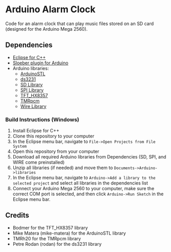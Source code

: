 # Arduino Alarm Clock
Code for an alarm clock that can play music files stored on an SD card (designed for the Arduino 
Mega 2560).

## Dependencies
* [Eclipse for C++](https://www.eclipse.org/downloads/packages/release/kepler/sr2/eclipse-ide-cc-developers)
* [Sloeber plugin for Arduino](https://github.com/Sloeber/arduino-eclipse-plugin)
* Arduino libraries:
  * [ArduinoSTL](https://github.com/mike-matera/ArduinoSTL)
  * [ds3231](https://github.com/rodan/ds3231)
  * [SD Library](https://www.arduino.cc/en/Reference/SD)
  * [SPI Library](https://www.arduino.cc/en/Reference/SPI)
  * [TFT_HX8357](https://github.com/Bodmer/TFT_HX8357)
  * [TMRpcm](https://github.com/TMRh20/TMRpcm)
  * [Wire Library](https://www.arduino.cc/en/Reference/Wire)

### Build Instructions (Windows)
1) Install Eclipse for C++
2) Clone this repository to your computer
2) In the Eclipse menu bar, navigate to `File->Open Projects from File System`
3) Open this repository from your computer
4) Download all required Arduino libraries from Dependencies (SD, SPI, and WIRE come preinstalled)
5) Unzip all libraries (if needed) and move them to `Documents->Arduino->libraries`
6) In the Eclipse menu bar, navigate to `Arduino->Add a library to the selected project` and select all libraries in the dependencies list
7) Connect your Arduino Mega 2560 to your computer, make sure the correct COM port is selected, and then click `Arduino->Run Sketch` in the Eclipse menu bar.

## Credits
* Bodmer for the TFT_HX8357 library
* Mike Matera (mike-matera) for the ArduinoSTL library
* TMRh20 for the TMRpcm library
* Petre Rodan (rodan) for the ds3231 library
